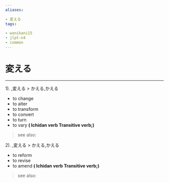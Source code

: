 ```yaml
---
aliases:
    
- 変える
tags:
    
- wanikani15
- jlpt-n4
- common
---
```


# 変える
---
1).
,変える > かえる,かえる

- to change
- to alter
- to transform
- to convert
- to turn
- to vary
**( Ichidan verb Transitive verb;)**
> see also: 
            
2).
,変える > かえる,かえる

- to reform
- to revise
- to amend
**( Ichidan verb Transitive verb;)**
> see also: 
            